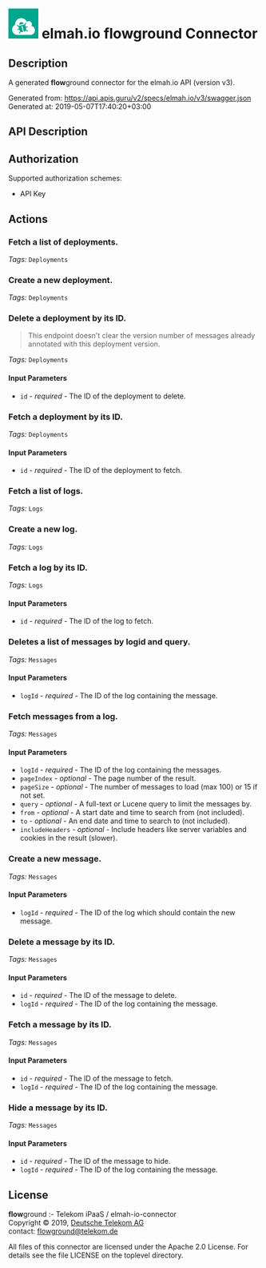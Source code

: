 # ![LOGO](logo.png) elmah.io **flow**ground Connector

## Description

A generated **flow**ground connector for the elmah.io API (version v3).

Generated from: https://api.apis.guru/v2/specs/elmah.io/v3/swagger.json<br/>
Generated at: 2019-05-07T17:40:20+03:00

## API Description



## Authorization

Supported authorization schemes:
- API Key
## Actions

### Fetch a list of deployments.

*Tags:* `Deployments`

### Create a new deployment.

*Tags:* `Deployments`

### Delete a deployment by its ID.

> This endpoint doesn't clear the version number of messages already annotated with this deployment version.

*Tags:* `Deployments`

#### Input Parameters
* `id` - _required_ - The ID of the deployment to delete.

### Fetch a deployment by its ID.

*Tags:* `Deployments`

#### Input Parameters
* `id` - _required_ - The ID of the deployment to fetch.

### Fetch a list of logs.

*Tags:* `Logs`

### Create a new log.

*Tags:* `Logs`

### Fetch a log by its ID.

*Tags:* `Logs`

#### Input Parameters
* `id` - _required_ - The ID of the log to fetch.

### Deletes a list of messages by logid and query.

*Tags:* `Messages`

#### Input Parameters
* `logId` - _required_ - The ID of the log containing the message.

### Fetch messages from a log.

*Tags:* `Messages`

#### Input Parameters
* `logId` - _required_ - The ID of the log containing the messages.
* `pageIndex` - _optional_ - The page number of the result.
* `pageSize` - _optional_ - The number of messages to load (max 100) or 15 if not set.
* `query` - _optional_ - A full-text or Lucene query to limit the messages by.
* `from` - _optional_ - A start date and time to search from (not included).
* `to` - _optional_ - An end date and time to search to (not included).
* `includeHeaders` - _optional_ - Include headers like server variables and cookies in the result (slower).

### Create a new message.

*Tags:* `Messages`

#### Input Parameters
* `logId` - _required_ - The ID of the log which should contain the new message.

### Delete a message by its ID.

*Tags:* `Messages`

#### Input Parameters
* `id` - _required_ - The ID of the message to delete.
* `logId` - _required_ - The ID of the log containing the message.

### Fetch a message by its ID.

*Tags:* `Messages`

#### Input Parameters
* `id` - _required_ - The ID of the message to fetch.
* `logId` - _required_ - The ID of the log containing the message.

### Hide a message by its ID.

*Tags:* `Messages`

#### Input Parameters
* `id` - _required_ - The ID of the message to hide.
* `logId` - _required_ - The ID of the log containing the message.

## License

**flow**ground :- Telekom iPaaS / elmah-io-connector<br/>
Copyright © 2019, [Deutsche Telekom AG](https://www.telekom.de)<br/>
contact: flowground@telekom.de

All files of this connector are licensed under the Apache 2.0 License. For details
see the file LICENSE on the toplevel directory.
